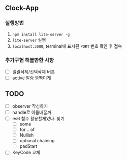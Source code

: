 ## Clock-App

### 실행방법
1. `npm install lite-server -g`
2. `lite-server` 실행
3. `localhost:3000`, terminal에 표시된 `PORT` 번호 확인 후 접속

### 추가구현 해볼만한 사항
- [ ] 일괄삭제/선택삭제 버튼
- [ ] active 알람 깜빡이게

## TODO
- [ ] observer 작성하기
- [ ] handle로 이름바꿀까
- [ ] es6 함수 활용할게있나..찾기
  - [ ] some
  - [ ] for .. of
  - [ ] Nullish 
  - [ ] optional chaining
  - [ ] padStart 
- [ ] KeyCode 교체
